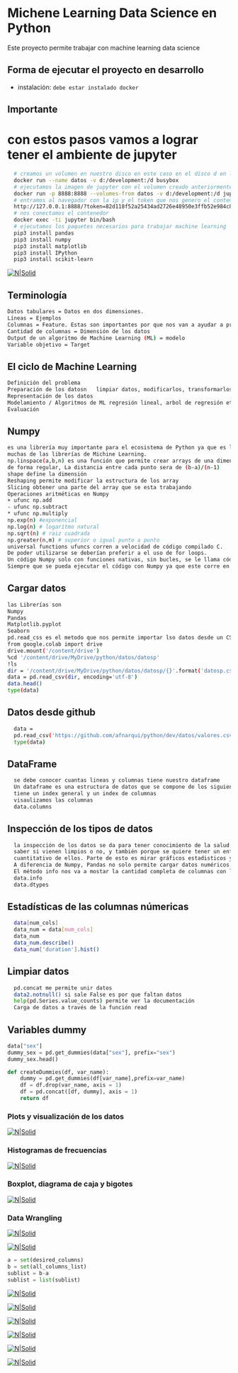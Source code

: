 # Michene Learning Data Science en Python

Este proyecto permite trabajar con machine learning data science

## Forma de ejecutar el proyecto en desarrollo

- instalación: `debe estar instalado docker`

## Importante
# con estos pasos vamos a lograr tener el ambiente de jupyter


````bash
  # creamos un volumen en nuestro disco en este caso en el disco d en la carpeta development
  docker run --name datos -v d:/development:/d busybox
  # ejecutamos la imagen de jupyter con el volumen creado anteriormente
  docker run -p 8888:8888 --volumes-from datos -v d:/development:/d jupyter/minimal-notebook
  # entramos al navegador con la ip y el token que nos genero el contenedor en este caso esta:
  http://127.0.0.1:8888/?token=82d118f52a25434ad2726e48950e3ffb52e984c83c81e348
  # nos conectamos el contenedor
  docker exec -ti jupyter bin/bash
  # ejecutamos los paquetes necesarios para trabajar machine learning
  pip3 install pandas
  pip3 install numpy
  pip3 install matplotlib
  pip3 install IPython
  pip3 install scikit-learn
````

[![N|Solid](https://firebasestorage.googleapis.com/v0/b/sistemaadministrativodenegocio.appspot.com/o/python%2Fregresionlineal.JPG?alt=media&token=16f4860a-980d-4125-8307-6fe94311d2ae)](https://firebasestorage.googleapis.com/v0/b/sistemaadministrativodenegocio.appspot.com/o/python%2Fregresionlineal.JPG?alt=media&token=16f4860a-980d-4125-8307-6fe94311d2ae)

## Terminología
````bash
Datos tabulares = Datos en dos dimensiones.
Líneas = Ejemplos
Columnas = Feature. Estas son importantes por que nos van a ayudar a predecir cosas gracias a los modelos que usemos de Machine Learning
Cantidad de columnas = Dimensión de los datos
Output de un algoritmo de Machine Learning (ML) = modelo
Variable objetivo = Target
````

## El ciclo de Machine Learning
````bash
Definición del problema
Preparación de los datosn   limpiar datos, modificarlos, transformarlos
Representación de los datos 
Modelamiento / Algoritmos de ML regresión lineal, arbol de regresión etc
Evaluación
````

## Numpy
````bash
es una librería muy importante para el ecosistema de Python ya que es la base de todos los cálculos cientificos y
muchas de las librerías de Michine Learning.
np.linspace(a,b,n) es una función que permite crear arrays de una dimensión, de largo n, y que contienen puntos entre a y b, distanciados
de forma regular, La distancia entre cada punto sera de (b-a)/(n-1)
shape define la dimensión
Reshaping permite modificar la estructura de los array
Slicing obtener una parte del array que se esta trabajando
Operaciones aritméticas en Numpy
+ ufunc np.add
- ufunc np.subtract
* ufunc np.multiply
np.exp(n) #exponencial
np.log(n) # logarítmo natural
np.sqrt(n) # raiz cuadrada
np.greater(n,m) # superior o igual punto a punto
universal functions ufuncs corren a velocidad de código compilado C.
De poder utilizarse se deberían preferir a el uso de for loops.
Un código Numpy solo con funciones nativas, sin bucles, se le llama código "vectorizado".
Siempre que se pueda ejecutar el código con Numpy ya que este corre en C y es mil veces más rapido que un for loops que corre en python
````

## Cargar datos
````bash
las Librerías son
Numpy
Pandas
Matplotlib.pyplot
Seaborn
pd.read_css es el metodo que nos permite importar lso datos desde un CSV y cargarlo en un DataFrame, que es la estructura de base de Pandas
from google.colab import drive
drive.mount('/content/drive')
%cd '/content/drive/MyDrive/python/datos/datosp'
!ls
dir = '/content/drive/MyDrive/python/datos/datosp/{}'.format('datosp.csv')
data = pd.read_csv(dir, encoding='utf-8')
data.head()
type(data)
````

## Datos desde github
````bash
  data = 
  pd.read_csv('https://github.com/afnarqui/python/dev/datos/valores.csv?raw=true', encoding='utf-8')
  type(data)
````

## DataFrame
````bash
  se debe conocer cuantas lineas y columnas tiene nuestro dataframe
  Un dataframe es una estructura de datos que se compone de los siguientes elementos
  tiene un index general y un index de columnas
  visaulizamos las columnas
  data.columns
````

## Inspección de los tipos de datos
````bash
  la inspección de los datos se da para tener conocimiento de la salud de lso datos que tenemos,
  saber si vienen limpios o no, y también porque se quiere tener un entendimiento
  cuantitativo de ellos. Parte de esto es mirar gráficos estadisticos y enteneder diferentes propiedades numerícas de las columnas
  A diferencia de Numpy, Pandas no solo permite cargar datos numéricos, sino también datos de texto.
  El método info nos va a mostar la cantidad completa de columnas con la cantidad de elementos no nulos que hay en esas columnas y por último muestra el tipo de cada columna
  data.info
  data.dtypes
````


## Estadísticas de las columnas númericas
````bash
  data[num_cols]
  data_num = data[num_cols]
  data_num
  data_num.describe()
  data_num['duration'].hist()
````

## Limpiar datos
````bash
  pd.concat me permite unir datos
  data2.notnull() si sale False es por que faltan datos
  help(pd.Series.value_counts) permite ver la documentación
  Carga de datos a través de la función read
````

## Variables dummy
````python
data["sex"]
dummy_sex = pd.get_dummies(data["sex"], prefix="sex")
dummy_sex.head()

def createDummies(df, var_name):
    dummy = pd.get_dummies(df[var_name],prefix=var_name)
    df = df.drop(var_name, axis = 1)
    df = pd.concat([df, dummy], axis = 1)
    return df
````
### Plots y visualización de los datos

[![N|Solid](https://firebasestorage.googleapis.com/v0/b/sistemaadministrativodenegocio.appspot.com/o/python%2Fplot.JPG?alt=media&token=a2a91614-153e-4db4-9bd2-cba636a0c55a)](https://firebasestorage.googleapis.com/v0/b/sistemaadministrativodenegocio.appspot.com/o/python%2Fplot.JPG?alt=media&token=a2a91614-153e-4db4-9bd2-cba636a0c55a)

### Histogramas de frecuencias

[![N|Solid](https://firebasestorage.googleapis.com/v0/b/sistemaadministrativodenegocio.appspot.com/o/python%2Fhistogramadefrecuencia.JPG?alt=media&token=028d358a-2e98-4205-8289-b78c5b7c4aa4)](https://firebasestorage.googleapis.com/v0/b/sistemaadministrativodenegocio.appspot.com/o/python%2Fhistogramadefrecuencia.JPG?alt=media&token=028d358a-2e98-4205-8289-b78c5b7c4aa4)

### Boxplot, diagrama de caja y bigotes

[![N|Solid](https://firebasestorage.googleapis.com/v0/b/sistemaadministrativodenegocio.appspot.com/o/python%2FBoxplot.JPG?alt=media&token=3a6d384c-e419-42d3-bc25-474ab73d1b2f)](https://firebasestorage.googleapis.com/v0/b/sistemaadministrativodenegocio.appspot.com/o/python%2FBoxplot.JPG?alt=media&token=3a6d384c-e419-42d3-bc25-474ab73d1b2f)

### Data Wrangling

[![N|Solid](https://firebasestorage.googleapis.com/v0/b/sistemaadministrativodenegocio.appspot.com/o/python%2Fchuleta1.jpg?alt=media&token=5c443d8a-c36c-4a87-82a4-c2b56a6abe45)](https://firebasestorage.googleapis.com/v0/b/sistemaadministrativodenegocio.appspot.com/o/python%2Fchuleta1.jpg?alt=media&token=5c443d8a-c36c-4a87-82a4-c2b56a6abe45)

[![N|Solid](https://firebasestorage.googleapis.com/v0/b/sistemaadministrativodenegocio.appspot.com/o/python%2Fchuleta2.jpg?alt=media&token=6d35cf85-50f3-4945-8851-49676613011c)](https://firebasestorage.googleapis.com/v0/b/sistemaadministrativodenegocio.appspot.com/o/python%2Fchuleta2.jpg?alt=media&token=6d35cf85-50f3-4945-8851-49676613011c)

````python
a = set(desired_columns)
b = set(all_columns_list)
sublist = b-a
sublist = list(sublist)
````

[![N|Solid](https://firebasestorage.googleapis.com/v0/b/sistemaadministrativodenegocio.appspot.com/o/python%2Ffunciondeprobabilidades.JPG?alt=media&token=14d36d9a-d025-4181-be7a-1e63b9c906d4)](https://firebasestorage.googleapis.com/v0/b/sistemaadministrativodenegocio.appspot.com/o/python%2Ffunciondeprobabilidades.JPG?alt=media&token=14d36d9a-d025-4181-be7a-1e63b9c906d4)


[![N|Solid](https://firebasestorage.googleapis.com/v0/b/sistemaadministrativodenegocio.appspot.com/o/python%2Fladistribucionuniforme.JPG?alt=media&token=9b9c09eb-78a8-44db-8ac2-282ee4241588)](https://firebasestorage.googleapis.com/v0/b/sistemaadministrativodenegocio.appspot.com/o/python%2Fladistribucionuniforme.JPG?alt=media&token=9b9c09eb-78a8-44db-8ac2-282ee4241588)

[![N|Solid](https://firebasestorage.googleapis.com/v0/b/sistemaadministrativodenegocio.appspot.com/o/python%2Fcampanadegauss.JPG?alt=media&token=4bd51934-2c8c-4f9a-a1ad-5b37ada61790)](https://firebasestorage.googleapis.com/v0/b/sistemaadministrativodenegocio.appspot.com/o/python%2Fcampanadegauss.JPG?alt=media&token=4bd51934-2c8c-4f9a-a1ad-5b37ada61790)


[![N|Solid](https://firebasestorage.googleapis.com/v0/b/sistemaadministrativodenegocio.appspot.com/o/python%2Finnerjoin.JPG?alt=media&token=3cddf1b3-577a-4c9d-a89d-46430ef42940)](https://firebasestorage.googleapis.com/v0/b/sistemaadministrativodenegocio.appspot.com/o/python%2Finnerjoin.JPG?alt=media&token=3cddf1b3-577a-4c9d-a89d-46430ef42940)


[![N|Solid](https://firebasestorage.googleapis.com/v0/b/sistemaadministrativodenegocio.appspot.com/o/python%2Fleftjoin.JPG?alt=media&token=db8baff1-9c1e-4667-8d82-ffe09f92118b)](https://firebasestorage.googleapis.com/v0/b/sistemaadministrativodenegocio.appspot.com/o/python%2Fleftjoin.JPG?alt=media&token=db8baff1-9c1e-4667-8d82-ffe09f92118b)

[![N|Solid](https://firebasestorage.googleapis.com/v0/b/sistemaadministrativodenegocio.appspot.com/o/python%2Frightjoin.JPG?alt=media&token=597b6064-2037-4538-8628-2cb5ed9a1475)](https://firebasestorage.googleapis.com/v0/b/sistemaadministrativodenegocio.appspot.com/o/python%2Frightjoin.JPG?alt=media&token=597b6064-2037-4538-8628-2cb5ed9a1475)
